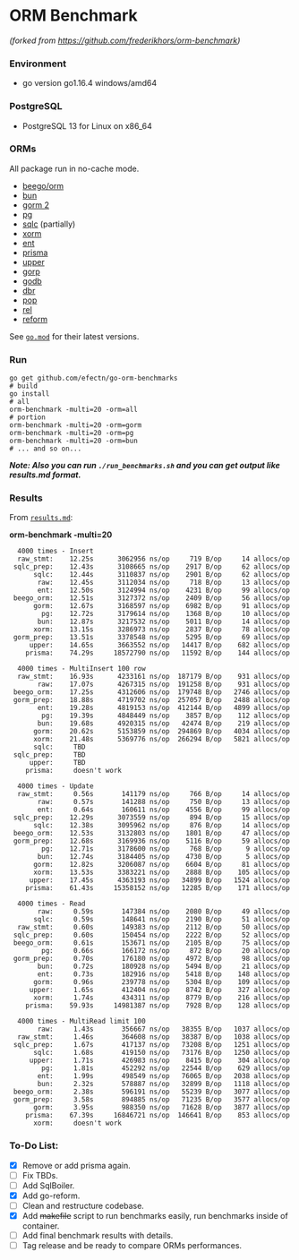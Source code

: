 # ORM Benchmark

_(forked from https://github.com/frederikhors/orm-benchmark)_

### Environment

- go version go1.16.4 windows/amd64

### PostgreSQL

- PostgreSQL 13 for Linux on x86_64

### ORMs

All package run in no-cache mode.

- [beego/orm](https://github.com/astaxie/beego/tree/master/orm)
- [bun](https://github.com/uptrace/bun)
- [gorm 2](https://github.com/go-gorm/gorm)
- [pg](https://github.com/go-pg/pg)
- [sqlc](https://github.com/kyleconroy/sqlc) (partially)
- [xorm](https://github.com/xormplus/xorm)
- [ent](https://github.com/ent/ent)
- [prisma](https://github.com/prisma/prisma-client-go)
- [upper](https://github.com/upper/db)
- [gorp](https://github.com/go-gorp/gorp)
- [godb](https://github.com/samonzeweb/godb)
- [dbr](https://github.com/gocraft/dbr/)
- [pop](https://github.com/gobuffalo/pop)
- [rel](https://github.com/go-rel/rel)
- [reform](https://github.com/go-reform/reform)

See [`go.mod`](https://github.com/efectn/go-orm-benchmarks/blob/master/go.mod) for their latest versions.

### Run

```shell
go get github.com/efectn/go-orm-benchmarks
# build
go install
# all
orm-benchmark -multi=20 -orm=all
# portion
orm-benchmark -multi=20 -orm=gorm
orm-benchmark -multi=20 -orm=pg
orm-benchmark -multi=20 -orm=bun
# ... and so on...
```

**_Note: Also you can run `./run_benchmarks.sh` and you can get output like results.md format._**

### Results

From [`results.md`](https://github.com/efectn/go-orm-benchmarks/tree/master/results.md):

**orm-benchmark -multi=20**

```
  4000 times - Insert
  raw_stmt:    12.25s      3062956 ns/op     719 B/op     14 allocs/op
 sqlc_prep:    12.43s      3108665 ns/op    2917 B/op     62 allocs/op
      sqlc:    12.44s      3110837 ns/op    2901 B/op     62 allocs/op
       raw:    12.45s      3112034 ns/op     718 B/op     13 allocs/op
       ent:    12.50s      3124994 ns/op    4231 B/op     99 allocs/op
 beego_orm:    12.51s      3127372 ns/op    2409 B/op     56 allocs/op
      gorm:    12.67s      3168597 ns/op    6982 B/op     91 allocs/op
        pg:    12.72s      3179614 ns/op    1368 B/op     10 allocs/op
       bun:    12.87s      3217532 ns/op    5011 B/op     14 allocs/op
      xorm:    13.15s      3286973 ns/op    2837 B/op     78 allocs/op
 gorm_prep:    13.51s      3378548 ns/op    5295 B/op     69 allocs/op
     upper:    14.65s      3663552 ns/op   14417 B/op    682 allocs/op
    prisma:    74.29s     18572790 ns/op   11592 B/op    144 allocs/op

  4000 times - MultiInsert 100 row
  raw_stmt:    16.93s      4233161 ns/op  187179 B/op    931 allocs/op
       raw:    17.07s      4267315 ns/op  191258 B/op    931 allocs/op
 beego_orm:    17.25s      4312606 ns/op  179748 B/op   2746 allocs/op
 gorm_prep:    18.88s      4719702 ns/op  257057 B/op   2488 allocs/op
       ent:    19.28s      4819153 ns/op  412144 B/op   4899 allocs/op
        pg:    19.39s      4848449 ns/op    3857 B/op    112 allocs/op
       bun:    19.68s      4920315 ns/op   42474 B/op    219 allocs/op
      gorm:    20.62s      5153859 ns/op  294869 B/op   4034 allocs/op
      xorm:    21.48s      5369776 ns/op  266294 B/op   5821 allocs/op
      sqlc:     TBD
 sqlc_prep:     TBD
     upper:     TBD
    prisma:     doesn't work

  4000 times - Update
  raw_stmt:     0.56s       141179 ns/op     766 B/op     14 allocs/op
       raw:     0.57s       141288 ns/op     750 B/op     13 allocs/op
       ent:     0.64s       160611 ns/op    4556 B/op     99 allocs/op
 sqlc_prep:    12.29s      3073559 ns/op     894 B/op     15 allocs/op
      sqlc:    12.38s      3095962 ns/op     876 B/op     14 allocs/op
 beego_orm:    12.53s      3132803 ns/op    1801 B/op     47 allocs/op
 gorm_prep:    12.68s      3169936 ns/op    5116 B/op     59 allocs/op
        pg:    12.71s      3178600 ns/op     768 B/op      9 allocs/op
       bun:    12.74s      3184405 ns/op    4730 B/op      5 allocs/op
      gorm:    12.82s      3206087 ns/op    6604 B/op     81 allocs/op
      xorm:    13.53s      3383221 ns/op    2888 B/op    105 allocs/op
     upper:    17.45s      4363193 ns/op   34899 B/op   1524 allocs/op
    prisma:    61.43s     15358152 ns/op   12285 B/op    171 allocs/op

  4000 times - Read
       raw:     0.59s       147384 ns/op    2080 B/op     49 allocs/op
      sqlc:     0.59s       148641 ns/op    2190 B/op     51 allocs/op
  raw_stmt:     0.60s       149383 ns/op    2112 B/op     50 allocs/op
 sqlc_prep:     0.60s       150454 ns/op    2222 B/op     52 allocs/op
 beego_orm:     0.61s       153671 ns/op    2105 B/op     75 allocs/op
        pg:     0.66s       166172 ns/op     872 B/op     20 allocs/op
 gorm_prep:     0.70s       176180 ns/op    4972 B/op     98 allocs/op
       bun:     0.72s       180928 ns/op    5494 B/op     21 allocs/op
       ent:     0.73s       182916 ns/op    5418 B/op    148 allocs/op
      gorm:     0.96s       239778 ns/op    5304 B/op    109 allocs/op
     upper:     1.65s       412404 ns/op    8742 B/op    327 allocs/op
      xorm:     1.74s       434311 ns/op    8779 B/op    216 allocs/op
    prisma:    59.93s     14981387 ns/op    7928 B/op    128 allocs/op

  4000 times - MultiRead limit 100
       raw:     1.43s       356667 ns/op   38355 B/op   1037 allocs/op
  raw_stmt:     1.46s       364608 ns/op   38387 B/op   1038 allocs/op
 sqlc_prep:     1.67s       417137 ns/op   73208 B/op   1251 allocs/op
      sqlc:     1.68s       419150 ns/op   73176 B/op   1250 allocs/op
     upper:     1.71s       426983 ns/op    8415 B/op    304 allocs/op
        pg:     1.81s       452292 ns/op   22544 B/op    629 allocs/op
       ent:     1.99s       498549 ns/op   76065 B/op   2038 allocs/op
       bun:     2.32s       578887 ns/op   32899 B/op   1118 allocs/op
 beego_orm:     2.38s       596191 ns/op   55239 B/op   3077 allocs/op
 gorm_prep:     3.58s       894885 ns/op   71235 B/op   3577 allocs/op
      gorm:     3.95s       988350 ns/op   71628 B/op   3877 allocs/op
    prisma:    67.39s     16846721 ns/op  146641 B/op    853 allocs/op
      xorm:     doesn't work
```

### To-Do List:
- [x] Remove or add prisma again.
- [ ] Fix TBDs.
- [ ] Add SqlBoiler.
- [x] Add go-reform.
- [ ] Clean and restructure codebase.
- [x] Add ~~makefile~~ script to run benchmarks easily, run benchmarks inside of container.
- [ ] Add final benchmark results with details.
- [ ] Tag release and be ready to compare ORMs performances.